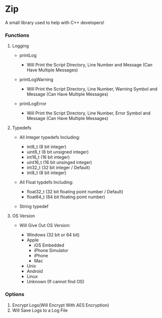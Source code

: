 # Zip
A small library used to help with C++ developers!


### Functions
1. Logging
    - printLog
        - Will Print the Script Directory, Line Number and Message (Can Have Multiple Messages)

    - printLogWarning
        - Will Print the Script Directory, Line Number, Warning Symbol and Message (Can Have Multiple Messages)

    - printLogError
        - Will Print the Script Directory, Line Number, Error Symbol and Message (Can Have Multiple Messages)


2. Typedefs
    - All Integer typedefs Including:
        - int8_t (8 bit integer)
        - uint8_t (8 bit unsigned integer)
        - int16_t (16 bit integer)
        - uint16_t (16 bit unsinged integer)
        - int32_t (32 bit integer / Default)
        - int8_t (8 bit integer)

    - All Float typdefs Including:
        - float32_t (32 bit floating point number / Default)
        - float64_t (64 bit floating point number)

    - String typedef

3. OS Version
    - Will Give Out OS Version:

        - Windows (32 bit or 64 bit)
        - Apple
            - iOS Embedded
            - iPhone Simulator
            - iPhone
            - Mac
        - Unix
        - Android
        - Linux
        - Unknown (If cannot find OS)


### Options
1. Encrypt Logs(Will Encrypt With AES Encryption)
2. Will Save Logs to a Log File